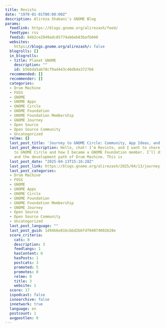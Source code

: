 ```yaml
---
title: Revisto
date: "1970-01-01T00:00:00Z"
description: Alireza Shabani's GNOME Blog
params:
  feedlink: https://blogs.gnome.org/alirezash/feed/
  feedtype: rss
  feedid: 84b2ce2049adc85774ab6eb83bafb040
  websites:
    https://blogs.gnome.org/alirezash/: false
  blogrolls: []
  in_blogrolls:
  - title: Planet GNOME
    description: ""
    id: b5bbda5ab78cf9ad443c46db4a3727b6
  recommended: []
  recommender: []
  categories:
  - Drum Machine
  - FOSS
  - GNOME
  - GNOME Apps
  - GNOME Circle
  - GNOME Foundation
  - GNOME Foundation Membership
  - GNOME Journey
  - Open Source
  - Open Source Community
  - Uncategorized
  relme: {}
  last_post_title: 'Journey to GNOME Circle: Community, App Ideas, and Getting Started'
  last_post_description: Hello, chat! I’m Revisto, and I want to share my journey
    to GNOME Circle and how I became a GNOME Foundation member. I’ll discuss my experiences
    and the development path of Drum Machine. This is
  last_post_date: "2025-04-13T15:16:28Z"
  last_post_link: https://blogs.gnome.org/alirezash/2025/04/13/journey-to-gnome-circle-community-app-ideas-and-getting-started/
  last_post_categories:
  - Drum Machine
  - FOSS
  - GNOME
  - GNOME Apps
  - GNOME Circle
  - GNOME Foundation
  - GNOME Foundation Membership
  - GNOME Journey
  - Open Source
  - Open Source Community
  - Uncategorized
  last_post_language: ""
  last_post_guid: 1d94b6e816cbbd2b6fdf04074002628e
  score_criteria:
    cats: 0
    description: 3
    feedlangs: 1
    hasContent: 0
    hasPosts: 1
    postcats: 3
    promoted: 5
    promotes: 0
    relme: 0
    title: 3
    website: 1
  score: 17
  ispodcast: false
  isnoarchive: false
  innetwork: true
  language: en
  postcount: 1
  avgpostlen: 0
---
```

